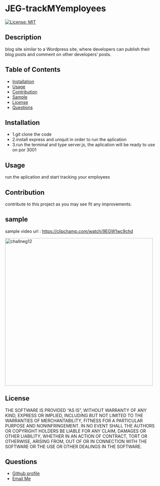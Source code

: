 # JEG-trackMYemployees

  [![License: MIT](https://img.shields.io/badge/License-MIT-yellow.svg)](https://opensource.org/licenses/MIT)

  ## Description
  
 blog site similar to a Wordpress site, where developers can publish their blog posts and comment on other developers’ posts.  
  ## Table of Contents
  - [Installation](#installation)
  - [Usage](#usage)
  - [Contribution](#contribution)
  - [Sample](#sample)
  - [License](#license)
  - [Questions](#questions)
  
  ## Installation
  <ul>
<li>1.git clone the code</li>
<li>2.install express and uniquit in order to run the aplication</li>
<li>3.run the terminal and type server.js, the aplication will be ready to use on por 3001</li>
</ul>

  ## Usage

  run the aplication and start tracking  your employees
  

  ## Contribution
 contribute to this project as you may see fit any improvements.
  
  ## sample

  sample video url : https://clipchamp.com/watch/9EGW1wc9chd

<img width="484" alt="challneg12" src="https://github.com/jgalvez98/jeg-trackMYemployees/assets/71774194/c0cbf0e5-901b-4004-9d00-90974802ef3a">


  ## License
  
   THE SOFTWARE IS PROVIDED “AS IS”, WITHOUT WARRANTY OF ANY KIND, EXPRESS OR IMPLIED, INCLUDING BUT NOT LIMITED TO THE WARRANTIES OF MERCHANTABILITY, FITNESS FOR A PARTICULAR PURPOSE AND NONINFRINGEMENT. IN NO EVENT SHALL THE AUTHORS OR COPYRIGHT HOLDERS BE LIABLE FOR ANY CLAIM, DAMAGES OR OTHER LIABILITY, WHETHER IN AN ACTION OF CONTRACT, TORT OR OTHERWISE, ARISING FROM, OUT OF OR IN CONNECTION WITH THE SOFTWARE OR THE USE OR OTHER DEALINGS IN THE SOFTWARE.

  ## Questions
  <ul>
      <li> <a href="https://github.com/jgalvez98>Github Profile"> Github profile </a>  </li>
      <li> <a href="mailto:jgalvez98@gmail.com"> Email Me </a>  </li>
  </ul>
